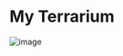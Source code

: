 # My Terrarium

![image](https://user-images.githubusercontent.com/55805522/154187325-9945f70e-ff06-4746-b4fe-0492a12036f1.png)
